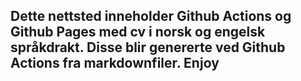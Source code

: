 ## Dette nettsted inneholder Github Actions og Github Pages med cv i norsk og engelsk språkdrakt. Disse blir genererte ved Github Actions fra markdownfiler. Enjoy
